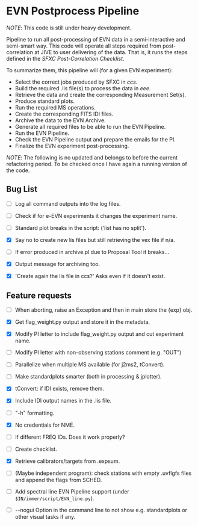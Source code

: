 # EVN Postprocess Pipeline

*NOTE*: This code is still under heavy development.


Pipeline to run all post-processing of EVN data in a semi-interactive and semi-smart way. This code will operate all steps required from post-correlation at JIVE to user delivering of the data. That is, it runs the steps defined in the _SFXC Post-Correlation Checklist_.

To summarize them, this pipeline will (for a given EVN experiment):
- Select the correct jobs produced by SFXC in *ccs*.
- Build the required .lis file(s) to process the data in *eee*.
- Retrieve the data and create the corresponding Measurement Set(s).
- Produce standard plots.
- Run the required MS operations.
- Create the corresponding FITS IDI files.
- Archive the data to the EVN Archive.
- Generate all required files to be able to run the EVN Pipeline.
- Run the EVN Pipeline.
- Check the EVN Pipeline output and prepare the emails for the PI.
- Finalize the EVN experiment post-processing.





*NOTE*: The following is no updated and belongs to before the current refactoring period. To be checked once I have again a running version of the code.


## Bug List



- [ ] Log all command outputs into the log files.
- [ ] Check if for e-EVN experiments it changes the experiment name.
- [ ] Standard plot breaks in the script: ('list has no split').
- [X] Say no to create new lis files but still retrieving the vex file if n/a.
- [ ] If error produced in archive.pl due to Proposal Tool it breaks...
- [X] Output message for archiving too.
- [X] 'Create again the lis file in ccs?' Asks even if it doesn't exist.



## Feature requests

- [ ] When aborting, raise an Exception and then in main store the {exp} obj.
- [X] Get flag_weight.py output and store it in the metadata.
- [X] Modify PI letter to include flag_weight.py output and cut experiment name.
- [ ] Modify PI letter with non-observing stations comment (e.g. "OUT")
- [ ] Parallelize when multiple MS available (for j2ms2, tConvert).
- [ ] Make standardplots smarter (both in processing & jplotter).
- [X] tConvert: if IDI exists, remove them.
- [X] Include IDI output names in the .lis file.
- [ ] "-h" formatting.
- [X] No credentials for NME.
- [ ] If different FREQ IDs. Does it work properly?
- [ ] Create checklist.
- [X] Retrieve calibrators/targets from .expsum.
- [ ] (Maybe independent program): check stations with empty .uvflgfs files and append the flags from SCHED.
- [ ] Add spectral line EVN Pipeline support (under `$IN/immer/script/EVN_line.py`).
- [ ] --nogui Option in the command line to not show e.g. standardplots or other visual tasks if any.






